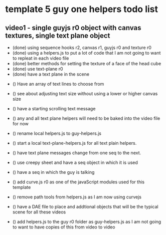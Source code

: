# template 5 guy one helpers todo list

## video1 - single guyjs r0 object with canvas textures, single text plane object
* (done) using sequence hooks r2, canvas r1, guyjs r0 and texture r0 
* (done) using a helpers.js to put a lot of code that I am not going to want to repleat in each video file
* (done) better methods for setting the texture of a face of the head cube
* (done) use text-plane r0
* (done) have a text plane in the scene

<!-- text-plane -->
* () Have an array of text lines to choose from
* () see about adjusting text size without using a lower or higher canvas size
* () have a starting scrolling text message
* () any and all text plane helpers will need to be baked into the video file for now
* () rename local helpers.js to guy-helpers.js
* () start a local text-plane-helpers.js for all text plain helpers.
* () have text plane messages change from one seq to the next.

* () use creepy sheet and have a seq object in which it is used
* () have a seq in which the guy is talking

* () add curve.js r0 as one of the javaScript modules used for this template
* () remove path tools from helpers.js as I am now using curvejs

* () have a DAE file to place and addtional objects that will be the typical scene for all these videos

<!-- only do this when helpers.js iss solid -->
* () add helpers.js to the guy r0 folder as guy-helpers.js as I am not going to want to have copies of this from video to video
